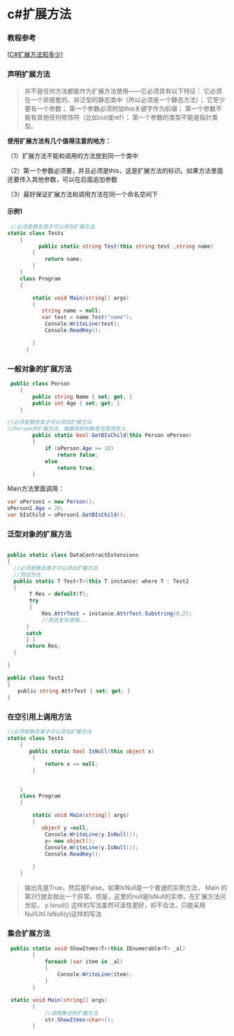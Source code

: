 # c#扩展方法

### 教程参考

[[C#扩展方法知多少](https://www.cnblogs.com/landeanfen/p/4632467.html)]

### 声明扩展方法

> 并不是任何方法都能作为扩展方法使用——它必须具有以下特征：
> 它必须在一个非嵌套的、非泛型的静态类中（所以必须是一个静态方法）；
>  它至少要有一个参数；
>  第一个参数必须附加this关键字作为前缀；
>  第一个参数不能有其他任何修饰符（比如out或ref）；
>  第一个参数的类型不能是指针类型。  

**使用扩展方法有几个值得注意的地方：**

（1）扩展方法不能和调用的方法放到同一个类中

（2）第一个参数必须要，并且必须是this，这是扩展方法的标识。如果方法里面还要传入其他参数，可以在后面追加参数

（3）最好保证扩展方法和调用方法在同一个命名空间下



#### 示例1

```c#
 //必须是静态类才可以添加扩展方法
static class Tests
    {
          public static string Test(this string test ,string name)
        {
            return name;
        }
    }
    class Program
    {

        static void Main(string[] args)
        {
           string name = null;
           var test = name.Test("name");
            Console.WriteLine(test);
            Console.ReadKey();

        }
      }
```

### **一般对象的扩展方法**



```c#
 public class Person
    {
        public string Name { set; get; }
        public int Age { set; get; }
    }
```

```c#
//必须是静态类才可以添加扩展方法
//Person的扩展方法，根据年龄判断是否是成年人
        public static bool GetBIsChild(this Person oPerson)
        {
            if (oPerson.Age >= 18)
                return false;
            else
                return true;
        }
```

Main方法里面调用：

```c#
var oPerson1 = new Person();
oPerson1.Age = 20;
var bIsChild = oPerson1.GetBIsChild();        
```

###  泛型对象的扩展方法

```c#

public static class DataContractExtensions
{
  //必须是静态类才可以添加扩展方法
  //测试方法
  public static T Test<T>(this T instance) where T : Test2
  {
       T Res = default(T);
       try
       {
           Res.AttrTest = instance.AttrTest.Substring(0,2);
           //其他复杂逻辑...
      }
      catch
      { }
      return Res;
  }

}

public class Test2
{
　　public string AttrTest { set; get; }
}
```

### 在空引用上调用方法

```c#
//必须是静态类才可以添加扩展方法
static class Tests
    {
       public static bool IsNull(this object x)
        {
            return x == null;
        }


    }
    class Program
    {

        static void Main(string[] args)
        {
           object y =null;
            Console.WriteLine(y.IsNull());
            y= new object();
            Console.WriteLine(y.IsNull());
            Console.ReadKey();

        }
    }    
```

> 输出先是True，然后是False。如果IsNull是一个普通的实例方法， Main
> 的第2行就会抛出一个异常。但是，这里的null是IsNull的实参。在扩展方法问世前， y.Isnull()
> 这样的写法虽然可读性更好，却不合法，只能采用NullUtil.IsNull(y)这样的写法  

### 集合扩展方法

```c#
 public static void ShowItems<T>(this IEnumerable<T> _al)
        {
            foreach (var item in _al)
            {
                Console.WriteLine(item);
            }
        }
```

```c#
 static void Main(string[] args)
        {
            //调用集合的扩展方法
            str.ShowItems<char>();
        }
```

